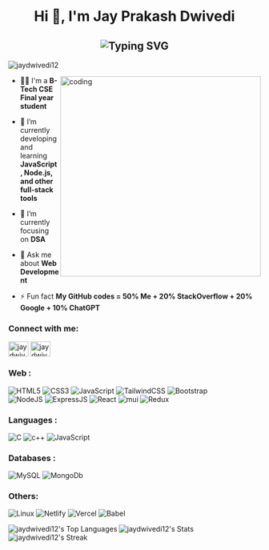 <h1 align="center">Hi 👋, I'm Jay Prakash Dwivedi</h1>
<h2 align="center" ><img src="https://readme-typing-svg.demolab.com?font=Fira+Code&pause=1000&color=2DFF09&width=435&lines=Everything+starts+with+Hello+World+!!!" alt="Typing SVG"> </h2>
<p align="left"> <img src="https://komarev.com/ghpvc/?username=jaydwivedi12&label=Profile%20views&color=0e75b6&style=flat" alt="jaydwivedi12" /> </p>

<img align="right" alt="coding" width="400" src="https://media.tenor.com/-SV9TjUGabMAAAAC/hacker-python.gif">

- 👨‍💻 I'm a **B-Tech CSE Final year student**

- 🌱 I’m currently developing and learning **JavaScript, Node.js, and other full-stack tools**

- 🔭 I’m currently focusing on **DSA**

- 💬 Ask me about **Web Development**

- ⚡ Fun fact **My GitHub codes = 50% Me + 20% StackOverflow + 20% Google + 10% ChatGPT**

<h3 align="left">Connect with me:</h3>
<p align="left">
<a href="https://linkedin.com/in/jaydwivedi12" target="blank"><img align="center" src="https://raw.githubusercontent.com/rahuldkjain/github-profile-readme-generator/master/src/images/icons/Social/linked-in-alt.svg" alt="jaydwivedi12" height="30" width="40" /></a>
<a href="https://www.leetcode.com/jaydwivedi12" target="blank"><img align="center" src="https://raw.githubusercontent.com/rahuldkjain/github-profile-readme-generator/master/src/images/icons/Social/leet-code.svg" alt="jaydwivedi12" height="30" width="40" /></a>
</p>

<h3 align="left">Web :</h3>
<div align="left">
<img alt="HTML5" src="https://img.shields.io/badge/html5-%23E34F26.svg?style=for-the-badge&logo=html5&logoColor=white"/>
<img alt="CSS3" src="https://img.shields.io/badge/css3-%231572B6.svg?style=for-the-badge&logo=css3&logoColor=white"/> 
<img alt="JavaScript" src="https://img.shields.io/badge/javascript-%23323330.svg?style=for-the-badge&logo=javascript&logoColor=%23F7DF1E"/> 
<img alt="TailwindCSS" src="https://img.shields.io/badge/Tailwind_CSS-38B2AC?style=for-the-badge&logo=tailwind-css&logoColor=white"/>
<img alt="Bootstrap" src="https://img.shields.io/badge/bootstrap-%23563D7C.svg?style=for-the-badge&logo=bootstrap&logoColor=white"/>

<br>
<img alt="NodeJS" src="https://img.shields.io/badge/node.js-%2343853D.svg?style=for-the-badge&logo=node-dot-js&logoColor=white"/>
<img alt="ExpressJS" src="https://img.shields.io/badge/Express.js-000000?style=for-the-badge&logo=express&logoColor=white"/>
<img alt="React" src="https://img.shields.io/badge/react-%2320232a.svg?style=for-the-badge&logo=react&logoColor=%2361DAFB"/>
<img alt="mui" src="https://img.shields.io/badge/Material%20UI-007FFF?style=for-the-badge&logo=mui&logoColor=white"/>
<img alt="Redux" src="https://img.shields.io/badge/Redux-593D88?style=for-the-badge&logo=redux&logoColor=white"/>
</div>

<h3 align="left">Languages :</h3>
  <img alt="C" src="https://img.shields.io/badge/c-%2300599C.svg?style=for-the-badge&logo=c&logoColor=white"/>
  <img alt="c++" src="https://img.shields.io/badge/C%2B%2B-00599C?style=for-the-badge&logo=c%2B%2B&logoColor=white"/>
   <img alt="JavaScript" src="https://img.shields.io/badge/javascript-%23323330.svg?style=for-the-badge&logo=javascript&logoColor=%23F7DF1E"/> 
  </div>

  
  <h3 align="left">Databases :</h3>
<div align="left">
  <img alt="MySQL" src="https://img.shields.io/badge/mysql-%2300f.svg?style=for-the-badge&logo=mysql&logoColor=white"/>
    <img alt="MongoDb" src="https://img.shields.io/badge/MongoDB-%234ea94b.svg?style=for-the-badge&logo=mongodb&logoColor=white"/>
    </div>

    
   <h3 align="left">Others:</h3>
<div align="left">
      <img alt="Linux" src="https://img.shields.io/badge/Linux-FCC624?style=for-the-badge&logo=linux&logoColor=black"/>
     <img alt="Netlify" src="https://img.shields.io/badge/netlify-%23000000.svg?style=for-the-badge&logo=netlify&logoColor=#00C7B7"/>
  <img alt="Vercel" src="https://img.shields.io/badge/vercel-%23000000.svg?style=for-the-badge&logo=vercel&logoColor=white"/>
   <img alt="Babel" src="https://img.shields.io/badge/Babel-F9DC3e?style=for-the-badge&logo=babel&logoColor=black"/>
    </div>
    
![jaydwivedi12's Top Languages](https://github-readme-stats.vercel.app/api/top-langs/?username=jaydwivedi12&theme=vue-dark&show_icons=true&hide_border=true&layout=compact)
![jaydwivedi12's Stats](https://github-readme-stats.vercel.app/api?username=jaydwivedi12&theme=vue-dark&show_icons=true&hide_border=true&count_private=true)
![jaydwivedi12's Streak](https://github-readme-streak-stats.herokuapp.com/?user=jaydwivedi12&theme=vue-dark&hide_border=true)
